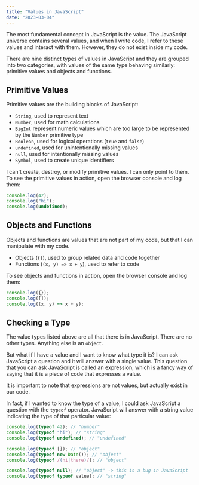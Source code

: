 ```yaml
---
title: "Values in JavaScript"
date: "2023-03-04"
---
```


The most fundamental concept in JavaScript is the value. The JavaScript universe contains several values, and when I write code, I refer to these values and interact with them. However, they do not exist inside my code.

There are nine distinct types of values in JavaScript and they are grouped into two categories, with values of the same type behaving similarly: primitive values and objects and functions.

## Primitive Values

Primitive values are the building blocks of JavaScript:

- `String`, used to represent text
- `Number`, used for math calculations
- `BigInt` represent numeric values which are too large to be represented by the `Number` primitive type
- `Boolean`, used for logical operations (`true` and `false`)
- `undefined`, used for unintentionally missing values
- `null`, used for intentionally missing values
- `Symbol`, used to create unique identifiers

I can't create, destroy, or modify primitive values. I can only point to them.
To see the primitive values in action, open the browser console and log them:

```js
console.log(42);
console.log("hi");
console.log(undefined);
```

## Objects and Functions

Objects and functions are values that are not part of my code, but that I can manipulate with my code.

- Objects (`{}`), used to group related data and code together
- Functions (`(x, y) => x + y`), used to refer to code

To see objects and functions in action, open the browser console and log them:

```js
console.log({});
console.log([]);
console.log((x, y) => x + y);
```

## Checking a Type

The value types listed above are all that there is in JavaScript. There are no other types. Anything else is an `object`.

But what if I have a value and I want to know what type it is? I can ask JavaScript a question and it will answer with a single value. This question that you can ask JavaScript is called an expression, which is a fancy way of saying that it is a piece of code that expresses a value.

It is important to note that expressions are not values, but actually exist in our code.

In fact, if I wanted to know the type of a value, I could ask JavaScript a question with the `typeof` operator. JavaScript will answer with a string value indicating the type of that particular value:

```js
console.log(typeof 42); // "number"
console.log(typeof "hi"); // "string"
console.log(typeof undefined); // "undefined"

console.log(typeof []); // "object"
console.log(typeof new Date()); // "object"
console.log(typeof /(hi|there)/); // "object"

console.log(typeof null); // "object" -> this is a bug in JavaScript
console.log(typeof typeof value); // "string"
```
